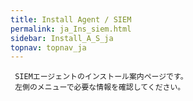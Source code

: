 ```yaml
---
title: Install Agent / SIEM
permalink: ja_Ins_siem.html
sidebar: Install_A_S_ja
topnav: topnav_ja
---
```


     SIEMエージェントのインストール案内ページです。
     左側のメニューで必要な情報を確認してください。
